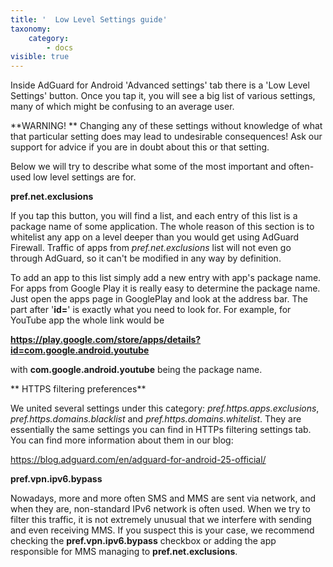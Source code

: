 ```yaml
---
title: '  Low Level Settings guide'
taxonomy:
    category:
        - docs
visible: true
---
```


Inside AdGuard for Android 'Advanced settings' tab there is a 'Low Level Settings' button. Once you tap it, you will see a big list of various settings, many of which might be confusing to an average user.

**WARNING! ** Changing any of these settings without knowledge of what that particular setting does may lead to undesirable consequences! Ask our support for advice if you are in doubt about this or that setting.

Below we will try to describe what some of the most important and often-used low level settings are for.

**pref.net.exclusions**

If you tap this button, you will find a list, and each entry of this list is a package name of some application. The whole reason of this section is to whitelist any app on a level deeper than you would get using AdGuard Firewall. Traffic of apps from _pref.net.exclusions_ list will not even go through AdGuard, so it can't be modified in any way by definition.

To add an app to this list simply add a new entry with app's package name. For apps from Google Play it is really easy to determine the package name. Just open the apps page in GooglePlay and look at the address bar. The part after '**id=**' is exactly what you need to look for. For example, for YouTube app the whole link would be

**https://play.google.com/store/apps/details?id=com.google.android.youtube**

with **com.google.android.youtube** being the package name.

**
HTTPS filtering preferences**

We united several settings under this category: _pref.https.apps.exclusions_, _pref.https.domains.blacklist_ and _pref.https.domains.whitelist_. They are essentially the same settings you can find in HTTPs filtering settings tab. You can find more information about them in our blog:

<https://blog.adguard.com/en/adguard-for-android-25-official/>

**pref.vpn.ipv6.bypass**

Nowadays, more and more often SMS and MMS are sent via network, and when they are, non-standard IPv6 network is often used. When we try to filter this traffic, it is not extremely unusual that we interfere with sending and even receiving MMS. If you suspect this is your case, we recommend checking the **pref.vpn.ipv6.bypass** checkbox or adding the app responsible for MMS managing to **pref.net.exclusions**.